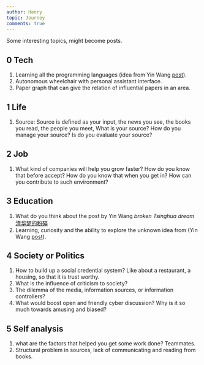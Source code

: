 ```yaml
---
author: Henry
topic: Journey
comments: true
---
```


Some interesting topics, might become posts.

## 0 Tech
1. Learning all the programming languages (idea from Yin Wang [post](https://www.yinwang.org/blog-cn/2017/07/06/master-pl)).
2. Autonomous wheelchair with personal assistant interface.
3. Paper graph that can give the relation of influential papers in an area.

## 1 Life
1. Source: Source is defined as your input, the news you see, the books you read, the people you meet, What is your source? How do you manage your source? Is do you evaluate your source?

## 2 Job
1. What kind of companies will help you grow faster? How do you know that before accept? How do you know that when you get in? How can you contribute to such environment?

## 3 Education
1. What do you think about the post by Yin Wang _broken Tsinghua dream_ [清华梦的粉碎](https://blog.csdn.net/u012717411/article/details/46787787)
2. Learning, curiosity and the ability to explore the unknown idea from (Yin Wang [post](https://www.yinwang.org/blog-cn/2019/07/12/learning-philosophy)).

## 4 Society or Politics
1. How to build up a social credential system? Like about a restaurant, a housing, so that it is trust worthy. 
2. What is the influence of criticism to society?
3. The dilemma of the media, information sources, or information controllers?
4. What would boost open and friendly cyber discussion? Why is it so much towards amusing and biased?

## 5 Self analysis
1. what are the factors that helped you get some work done? Teammates.
2. Structural problem in sources, lack of communicating and reading from books.